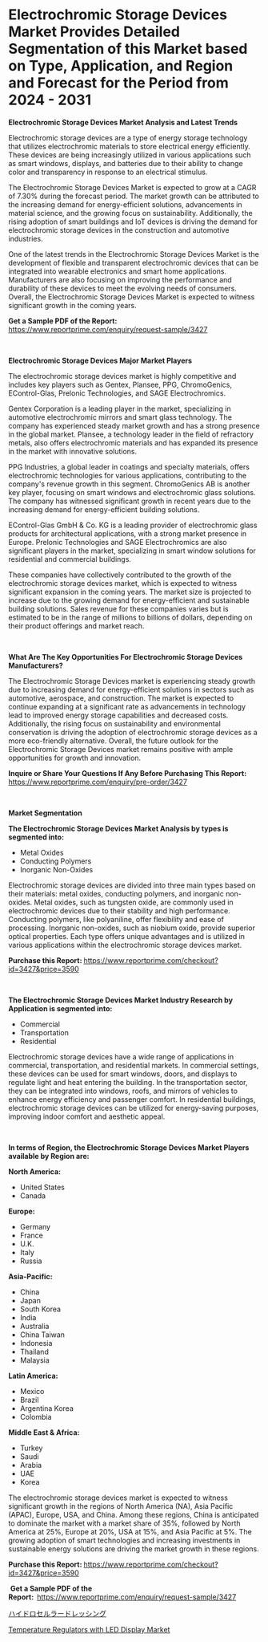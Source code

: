 <p><h1>Electrochromic Storage Devices Market Provides Detailed Segmentation of this Market based on Type, Application, and Region and Forecast for the Period from 2024 - 2031</h1></p><p><strong>Electrochromic Storage Devices Market Analysis and Latest Trends</strong></p>
<p><p>Electrochromic storage devices are a type of energy storage technology that utilizes electrochromic materials to store electrical energy efficiently. These devices are being increasingly utilized in various applications such as smart windows, displays, and batteries due to their ability to change color and transparency in response to an electrical stimulus.</p><p>The Electrochromic Storage Devices Market is expected to grow at a CAGR of 7.30% during the forecast period. The market growth can be attributed to the increasing demand for energy-efficient solutions, advancements in material science, and the growing focus on sustainability. Additionally, the rising adoption of smart buildings and IoT devices is driving the demand for electrochromic storage devices in the construction and automotive industries.</p><p>One of the latest trends in the Electrochromic Storage Devices Market is the development of flexible and transparent electrochromic devices that can be integrated into wearable electronics and smart home applications. Manufacturers are also focusing on improving the performance and durability of these devices to meet the evolving needs of consumers. Overall, the Electrochromic Storage Devices Market is expected to witness significant growth in the coming years.</p></p>
<p><strong>Get a Sample PDF of the Report:&nbsp;</strong> <a href="https://www.reportprime.com/enquiry/request-sample/3427">https://www.reportprime.com/enquiry/request-sample/3427</a></p>
<p>&nbsp;</p>
<p><strong>Electrochromic Storage Devices Major Market Players</strong></p>
<p><p>The electrochromic storage devices market is highly competitive and includes key players such as Gentex, Plansee, PPG, ChromoGenics, EControl-Glas, Prelonic Technologies, and SAGE Electrochromics. </p><p>Gentex Corporation is a leading player in the market, specializing in automotive electrochromic mirrors and smart glass technology. The company has experienced steady market growth and has a strong presence in the global market. Plansee, a technology leader in the field of refractory metals, also offers electrochromic materials and has expanded its presence in the market with innovative solutions.</p><p>PPG Industries, a global leader in coatings and specialty materials, offers electrochromic technologies for various applications, contributing to the company's revenue growth in this segment. ChromoGenics AB is another key player, focusing on smart windows and electrochromic glass solutions. The company has witnessed significant growth in recent years due to the increasing demand for energy-efficient building solutions.</p><p>EControl-Glas GmbH & Co. KG is a leading provider of electrochromic glass products for architectural applications, with a strong market presence in Europe. Prelonic Technologies and SAGE Electrochromics are also significant players in the market, specializing in smart window solutions for residential and commercial buildings.</p><p>These companies have collectively contributed to the growth of the electrochromic storage devices market, which is expected to witness significant expansion in the coming years. The market size is projected to increase due to the growing demand for energy-efficient and sustainable building solutions. Sales revenue for these companies varies but is estimated to be in the range of millions to billions of dollars, depending on their product offerings and market reach.</p></p>
<p>&nbsp;</p>
<p><strong>What Are The Key Opportunities For Electrochromic Storage Devices Manufacturers?</strong></p>
<p><p>The Electrochromic Storage Devices market is experiencing steady growth due to increasing demand for energy-efficient solutions in sectors such as automotive, aerospace, and construction. The market is expected to continue expanding at a significant rate as advancements in technology lead to improved energy storage capabilities and decreased costs. Additionally, the rising focus on sustainability and environmental conservation is driving the adoption of electrochromic storage devices as a more eco-friendly alternative. Overall, the future outlook for the Electrochromic Storage Devices market remains positive with ample opportunities for growth and innovation.</p></p>
<p><strong>Inquire or Share Your Questions If Any Before Purchasing This Report:</strong> <a href="https://www.reportprime.com/enquiry/pre-order/3427">https://www.reportprime.com/enquiry/pre-order/3427</a></p>
<p>&nbsp;</p>
<p><strong>Market Segmentation</strong></p>
<p><strong>The Electrochromic Storage Devices Market Analysis by types is segmented into:</strong></p>
<p><ul><li>Metal Oxides</li><li>Conducting Polymers</li><li>Inorganic Non-Oxides</li></ul></p>
<p><p>Electrochromic storage devices are divided into three main types based on their materials: metal oxides, conducting polymers, and inorganic non-oxides. Metal oxides, such as tungsten oxide, are commonly used in electrochromic devices due to their stability and high performance. Conducting polymers, like polyaniline, offer flexibility and ease of processing. Inorganic non-oxides, such as niobium oxide, provide superior optical properties. Each type offers unique advantages and is utilized in various applications within the electrochromic storage devices market.</p></p>
<p><strong>Purchase this Report:&nbsp;</strong><a href="https://www.reportprime.com/checkout?id=3427&price=3590">https://www.reportprime.com/checkout?id=3427&price=3590</a></p>
<p>&nbsp;</p>
<p><strong>The Electrochromic Storage Devices Market Industry Research by Application is segmented into:</strong></p>
<p><ul><li>Commercial</li><li>Transportation</li><li>Residential</li></ul></p>
<p><p>Electrochromic storage devices have a wide range of applications in commercial, transportation, and residential markets. In commercial settings, these devices can be used for smart windows, doors, and displays to regulate light and heat entering the building. In the transportation sector, they can be integrated into windows, roofs, and mirrors of vehicles to enhance energy efficiency and passenger comfort. In residential buildings, electrochromic storage devices can be utilized for energy-saving purposes, improving indoor comfort and aesthetic appeal.</p></p>
<p>&nbsp;</p>
<p><strong>In terms of Region, the Electrochromic Storage Devices Market Players available by Region are:</strong></p>
<p>
    <p> <strong> North America: </strong>
        <ul>
            <li>United States</li>
            <li>Canada</li>
        </ul>
        </p> 
    <p> <strong> Europe: </strong>
        <ul>
            <li>Germany</li>
            <li>France</li>
            <li>U.K.</li>
            <li>Italy</li>
            <li>Russia</li>
        </ul>
        </p> 
    <p> <strong> Asia-Pacific: </strong>
        <ul>
            <li>China</li>
            <li>Japan</li>
            <li>South Korea</li>
            <li>India</li>
            <li>Australia</li>
            <li>China Taiwan</li>
            <li>Indonesia</li>
            <li>Thailand</li>
            <li>Malaysia</li>
        </ul>
        </p> 
    <p> <strong> Latin America: </strong>
        <ul>
            <li>Mexico</li>
            <li>Brazil</li>
            <li>Argentina Korea</li>
            <li>Colombia</li>
        </ul>
        </p> 
    <p> <strong> Middle East & Africa: </strong>
        <ul>
            <li>Turkey</li>
            <li>Saudi</li>
            <li>Arabia</li>
            <li>UAE</li>
            <li>Korea</li>
        </ul>
    </p>
    </p>
<p><p>The electrochromic storage devices market is expected to witness significant growth in the regions of North America (NA), Asia Pacific (APAC), Europe, USA, and China. Among these regions, China is anticipated to dominate the market with a market share of 35%, followed by North America at 25%, Europe at 20%, USA at 15%, and Asia Pacific at 5%. The growing adoption of smart technologies and increasing investments in sustainable energy solutions are driving the market growth in these regions.</p></p>
<p><strong>Purchase this Report: </strong><a href="https://www.reportprime.com/checkout?id=3427&price=3590">https://www.reportprime.com/checkout?id=3427&price=3590</a></p>
<p>&nbsp;<strong>Get a Sample PDF of the Report:&nbsp;&nbsp;</strong><a href="https://www.reportprime.com/enquiry/request-sample/3427">https://www.reportprime.com/enquiry/request-sample/3427</a></p>
<p><strong></strong></p>
<p><p><a href="https://github.com/oafhukehf4709715/Market-Research-Report-List-1/blob/main/179052014162.md">ハイドロセルラードレッシング</a></p><p><a href="https://github.com/WillieWoodard/Market-Research-Report-List-4/blob/main/temperature-regulators-with-led-display-market.md">Temperature Regulators with LED Display Market</a></p></p>